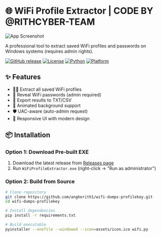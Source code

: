 # 🌐 WiFi Profile Extractor | CODE BY @RITHCYBER-TEAM

![App Screenshot](https://i.imgur.com/JQ6Zfz9.png) <!-- Replace with your actual screenshot -->

A professional tool to extract saved WiFi profiles and passwords on Windows systems (requires admin rights).

[![GitHub release](https://img.shields.io/github/release/yourusername/wifi-profile-extractor.svg)](https://github.com/yourusername/wifi-profile-extractor/releases)
[![License](https://img.shields.io/badge/license-MIT-blue.svg)](LICENSE)
[![Python](https://img.shields.io/badge/python-3.7+-blue.svg)](https://www.python.org/)
[![Platform](https://img.shields.io/badge/platform-Windows-lightgrey.svg)]()

## ✨ Features

- 🕵️‍♂️ Extract all saved WiFi profiles
- 🔑 Reveal WiFi passwords (admin required)
- 💾 Export results to TXT/CSV
- 🎨 Animated background support
- 🛡️ UAC-aware (auto-admin request)
- 📱 Responsive UI with modern design

## 📦 Installation

### Option 1: Download Pre-built EXE
1. Download the latest release from [Releases page](https://github.com/angkerith1/wifi-dumps-profilekey/releases)
2. Run `WiFiProfileExtractor.exe` (right-click → "Run as administrator")

### Option 2: Build from Source
```bash
# Clone repository
git clone https://github.com/angkerith1/wifi-dumps-profilekey.git
cd wifi-dumps-profilekey

# Install dependencies
pip install -r requirements.txt

# Build executable
pyinstaller --onefile --windowed --icon=assets/icon.ico wifi.py
